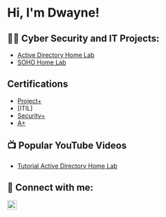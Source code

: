 <h1>Hi, I'm Dwayne!

<h2>👨‍💻 Cyber Security and IT Projects:</h2>

  - [Active Directory Home Lab](https://github.com/jadayoung1/LABURL)
  - [SOHO Home Lab](https://github.com/jadayoung1/LABURL)

<h2>Certifications</h2>

  - [Project+](https://www.credly.com/badges/58405a6a-3124-40e3-ad03-4cd92c8e553b/public_url)
  - [ITIL]
  - [Security+](https://www.credly.com/badges/5aec9ec2-8997-4f97-b55d-7819cf7df4c4/public_url)
  - [A+](https://www.credly.com/badges/0e1e94bd-579d-4159-9b3a-31e2e88f968c/public_url)

<h2>📺 Popular YouTube Videos</h2>

- [Tutorial Active Directory Home Lab](https://github.com/Jadayoung1/Active-Directory-Lab)

<h2> 🤳 Connect with me:</h2>

[<img align="left" alt="dwayne-jordan-s117 | LinkedIn" width="22px" src="https://cdn.jsdelivr.net/npm/simple-icons@v3/icons/linkedin.svg" />][linkedin]



[linkedin]: https://linkedin.com/in/dwayne-jordan-s117

<!--
**Jadayoung1/Jadayoung1** is a ✨ _special_ ✨ repository because its `README.md` (this file) appears on your GitHub profile.

Here are some ideas to get you started:

- 🔭 I’m currently working on ...
- 🌱 I’m currently learning ...
- 👯 I’m looking to collaborate on ...
- 🤔 I’m looking for help with ...
- 💬 Ask me about ...
- 📫 How to reach me: ...
- 😄 Pronouns: ...
- ⚡ Fun fact: ...
-->

